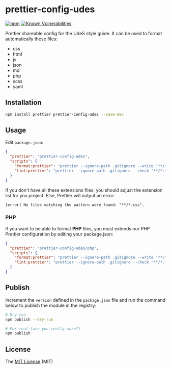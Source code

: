 # prettier-config-udes

[![npm](https://img.shields.io/npm/v/prettier-config-udes.svg?style=flat-square)](https://www.npmjs.com/package/prettier-config-udes)
[![Known Vulnerabilities](https://snyk.io/test/github/UdeS-STI/prettier-config-udes/badge.svg)](https://snyk.io/test/github/UdeS-STI/prettier-config-udes)

Prettier shareable config for the UdeS style guide. It can be used to format automatically these files:

- css
- html
- js
- json
- md
- php
- scss
- yaml

## Installation

```bash
npm install prettier prettier-config-udes --save-dev
```

## Usage

Edit `package.json`:

```json
{
  "prettier": "prettier-config-udes",
  "scripts": {
    "format:prettier": "prettier --ignore-path .gitignore --write '**/*.{css,html,js,json,md,scss,yaml,yml}'",
    "lint:prettier": "prettier --ignore-path .gitignore --check '**/*.{css,html,js,json,md,scss,yaml,yml}'"
  }
}
```

If you don't have all these extensions files, you should adjust the extension list for you project.
Else, Prettier will output an error:

```
[error] No files matching the pattern were found: "**/*.css".
```

### PHP

If you want to be able to format **PHP** files, you must extends our PHP Prettier configuration by editing your
package.json:

```json
{
  "prettier": "prettier-config-udes/php",
  "scripts": {
    "format:prettier": "prettier --ignore-path .gitignore --write '**/*.{css,html,js,json,md,php,scss,yaml,yml}'",
    "lint:prettier": "prettier --ignore-path .gitignore --check '**/*.{css,html,js,json,md,php,scss,yaml,yml}'"
  }
}
```

## Publish

Increment the `version` defined in the `package.json` file and run the command below to publish the module in the
registry:

```bash
# Dry run
npm publish --dry-run

# For real (are you really sure?)
npm publish
```

## License

The [MIT License][1] (MIT)

[1]: https://opensource.org/licenses/MIT
